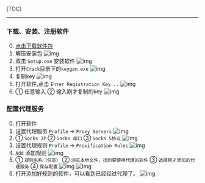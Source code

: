[TOC]

---

### 下载、安装、注册软件
0. [点击下载软件包](./file/Proxifier-4.07.zip)
1. 解压安装包
![img](./images/zip.png)
2. 双击 `Setup.exe` 安装软件
![img](./images/setup.png)
3. 打开`Crack`目录下的`keygen.exe`
![img](./images/key_gen.png)
4. 复制key
![img](./images/key.png)
5. 打开软件,点击 `Enter Registration Key...`
![img](./images/reg_key.png)
6. ① 任意输入 ② 输入刚才复制的key
![img](./images/reg.png)

### 配置代理服务
0. 打开软件
1. 设置代理服务 `Profile` → `Proxy Servers`
![img](./images/proxy_servers.png)
2. ① `Socks IP` ② `Socks 端口` ③ `Socks 5协议`
![img](./images/set_server.png)
3. 设置代理规则 `Profile` → `Proxification Rules`
![img](./images/proxification_rules.png)
4. `Add` 添加规则
![img](./images/add.png)
5. ① `规则名称（任意）` ② `浏览本地文件，找到要使用代理的软件` ③ `选择刚才添加的代理服务` ④ `保存配置`
![img](./images/rule.png)
![img](./images/browse.png)
6. 打开添加好规则的软件，可以看到已经经过代理了。
![img](./images/9.png)